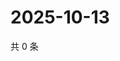 # 2025-10-13

共 0 条

<!-- BEGIN ZHIHUVIDEO -->
<!-- 最后更新时间 Mon Oct 13 2025 04:11:45 GMT+0800 (China Standard Time) -->

<!-- END ZHIHUVIDEO -->

